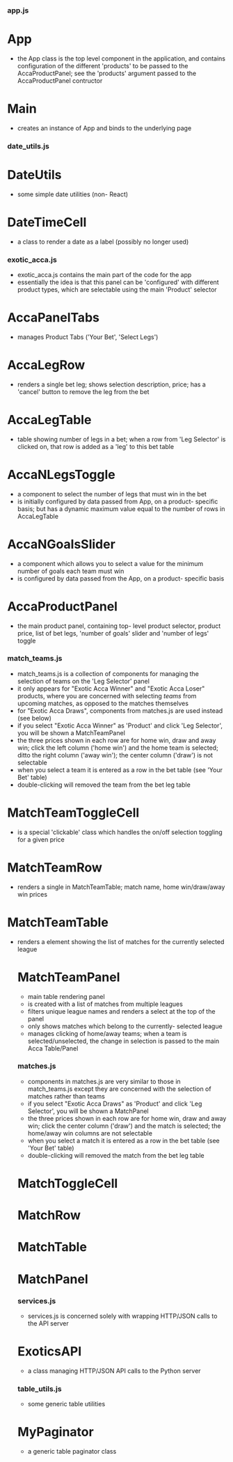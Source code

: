 ### app.js
# App
- the App class is the top level component in the application, and contains configuration of the different 'products' to be passed to the AccaProductPanel; see the 'products' argument passed to the AccaProductPanel contructor
# Main
- creates an instance of App and binds to the underlying page
### date_utils.js
# DateUtils
- some simple date utilities (non- React)
# DateTimeCell
- a class to render a date as a label (possibly no longer used)
### exotic_acca.js
- exotic_acca.js contains the main part of the code for the app
- essentially the idea is that this panel can be 'configured' with different product types, which are selectable using the main 'Product' selector
# AccaPanelTabs
- manages Product Tabs ('Your Bet', 'Select Legs')
# AccaLegRow
- renders a single bet leg; shows selection description, price; has a 'cancel' button to remove the leg from the bet
# AccaLegTable
- table showing number of legs in a bet; when a row from 'Leg Selector' is clicked on, that row is added as a 'leg' to this bet table
# AccaNLegsToggle
- a component to select the number of legs that must win in the bet
- is initially configured by data passed from App, on a product- specific basis; but has a dynamic maximum value equal to the number of rows in AccaLegTable
# AccaNGoalsSlider
- a component which allows you to select a value for the minimum number of goals each team must win
- is configured by data passed from the App, on a product- specific basis
# AccaProductPanel
- the main product panel, containing top- level product selector, product price, list of bet legs, 'number of goals' slider and 'number of legs' toggle
### match_teams.js
- match_teams.js is a collection of components for managing the selection of teams on the 'Leg Selector' panel
- it only appears for "Exotic Acca Winner" and "Exotic Acca Loser" products, where you are concerned with selecting *teams* from upcoming matches, as opposed to the matches themselves
- for "Exotic Acca Draws", components from matches.js are used instead (see below)
- if you select "Exotic Acca Winner" as 'Product' and click 'Leg Selector', you will be shown a MatchTeamPanel
- the three prices shown in each row are for home win, draw and away win; click the left column ('home win') and the home team is selected; ditto the right column ('away win'); the center column ('draw') is not selectable
- when you select a team it is entered as a row in the bet table (see 'Your Bet' table)
- double-clicking will removed the team from the bet leg table
# MatchTeamToggleCell
- is a special 'clickable' <td> class which handles the on/off selection toggling for a given price
# MatchTeamRow
- renders a single <tr> in MatchTeamTable; match name, home win/draw/away win prices
# MatchTeamTable
- renders a <table> element showing the list of matches for the currently selected league
# MatchTeamPanel
- main table rendering panel
- is created with a list of matches from multiple leagues
- filters unique league names and renders a select at the top of the panel
- only shows matches which belong to the currently- selected league
- manages clicking of home/away teams; when a team is selected/unselected, the change in selection is passed to the main Acca Table/Panel
### matches.js
- components in matches.js are very similar to those in match_teams.js except they are concerned with the selection of matches rather than teams
- if you select "Exotic Acca Draws" as 'Product' and click 'Leg Selector', you will be shown a MatchPanel
- the three prices shown in each row are for home win, draw and away win; click the center column ('draw') and the match is selected; the home/away win columns are not selectable
- when you select a match it is entered as a row in the bet table (see 'Your Bet' table)
- double-clicking will removed the match from the bet leg table
# MatchToggleCell
# MatchRow
# MatchTable
# MatchPanel
### services.js
- services.js is concerned solely with wrapping HTTP/JSON calls to the API server
# ExoticsAPI
- a class managing HTTP/JSON API calls to the Python server
### table_utils.js
- some generic table utilities
# MyPaginator
- a generic table paginator class